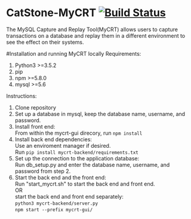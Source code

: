 # CatStone-MyCRT [![Build Status](https://travis-ci.org/CPSECapstone/CatStone-MyCRT.svg?branch=master)](https://travis-ci.org/CPSECapstone/CatStone-MyCRT)
The MySQL Capture and Replay Tool(MyCRT) allows users to capture transactions on a database and replay them in a different environment to see the effect on their systems.

#Installation and running MyCRT locally
Requirements:
1. Python3 >=3.5.2 
2. pip
3. npm >=5.8.0
4. mysql >=5.6

Instructions:
1. Clone repository
2. Set up a database in mysql, keep the database name, username, and password.
3. Install front end:  
    From within the mycrt-gui direcory, run `npm install`
4. Install back end dependencies:  
    Use an enviroment manager if desired.  
    Run `pip install mycrt-backend/requirements.txt`  
5. Set up the connection to the application database:  
    Run db_setup.py and enter the database name, username, and password from step 2.
6. Start the back end and the front end:  
    Run "start_mycrt.sh" to start the back end and front end.  
    OR  
    start the back end and front end separately:  
        `python3 mycrt-backend/server.py`  
        `npm start --prefix mycrt-gui/`  
